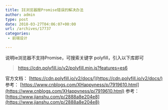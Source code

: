 ```yaml
---
title: IE浏览器报Promise错误的解决办法
author: admin
type: post
date: 2018-03-27T04:06:07+00:00
url: /archives/17737
categories:
 - 前端设计

---
```

说明ie浏览器不支持Promise，可搜索关键字 polyfill，引入以下库即可

> https://cdn.polyfill.io/v2/polyfill.min.js?features=es6

官方文档： [https://cdn.polyfill.io/v2/docs/](https://cdn.polyfill.io/v2/docs/)
参考： [https://www.cnblogs.com/XHappyness/p/7919610.html](https://www.cnblogs.com/XHappyness/p/7919610.html)
参考： [https://www.jianshu.com/p/2888a8e204e8](https://www.jianshu.com/p/2888a8e204e8)